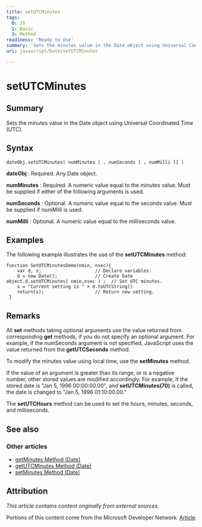 ```yaml
---
title: setUTCMinutes
tags:
  0: JS
  1: Basic
  3: Method
readiness: 'Ready to Use'
summary: 'Sets the minutes value in the Date object using Universal Coordinated Time (UTC).'
uri: javascript/Date/setUTCMinutes

---
```

# setUTCMinutes

## Summary

Sets the minutes value in the Date object using Universal Coordinated Time (UTC).

## Syntax

    dateObj.setUTCMinutes( numMinutes [ , numSeconds [ , numMilli ]] )

**dateObj**
:   Required. Any Date object.

**numMinutes**
:   Required. A numeric value equal to the minutes value. Must be supplied if either of the following arguments is used.

**numSeconds**
:   Optional. A numeric value equal to the seconds value. Must be supplied if numMilli is used.

**numMilli**
:   Optional. A numeric value equal to the milliseconds value.

## Examples

The following example illustrates the use of the **setUTCMinutes** method:

``` {.js}
function SetUTCMinutesDemo(nmin, nsec){
    var d, s;                    // Declare variables.
    d = new Date();              // Create Date object.d.setUTCMinutes( nmin,nsec ) ;  // Set UTC minutes.
    s = "Current setting is " + d.toUTCString()
    return(s);                   // Return new setting.
 }
```

## Remarks

All **set** methods taking optional arguments use the value returned from corresponding **get** methods, if you do not specify an optional argument. For example, if the numSeconds argument is not specified, JavaScript uses the value returned from the **getUTCSeconds** method.

To modify the minutes value using local time, use the **setMinutes** method.

If the value of an argument is greater than its range, or is a negative number, other stored values are modified accordingly. For example, if the stored date is "Jan 5, 1996 00:00:00.00", and **setUTCMinutes(70)** is called, the date is changed to "Jan 5, 1996 01:10:00.00."

The **setUTCHours** method can be used to set the hours, minutes, seconds, and milliseconds.

## See also

### Other articles

-   [getMinutes Method (Date)](/javascript/Date/getMinutes)
-   [getUTCMinutes Method (Date)](/javascript/Date/getUTCMinutes)
-   [setMinutes Method (Date)](/javascript/Date/setMinutes)

## Attribution

*This article contains content originally from external sources.*

Portions of this content come from the Microsoft Developer Network: [Article](http://msdn.microsoft.com/en-us/library/ie/esssx44h(v=vs.94).aspx)

